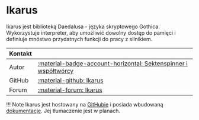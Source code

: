 # Ikarus
Ikarus jest biblioteką Daedalusa - języka skryptowego Gothica. Wykorzystuje interpreter, aby umożliwić dowolny dostęp do pamięci i definiuje mnóstwo przydatnych funkcji do pracy z silnikiem.

| Kontakt |                                                                                                                          |
|:---------|:-------------------------------------------------------------------------------------------------------------------------|
| Autor   | [:material-badge-account-horizontal: Sektenspinner i współtwórcy](https://github.com/Lehona/Ikarus/graphs/contributors) |
| GitHub   | [:material-github: Ikarus](https://github.com/Lehona/Ikarus)                                                             |
| Forum    | [:material-forum: Ikarus](https://forum.worldofplayers.de/forum/threads/1299679-Skriptpaket-Ikarus-4)                    |

!!! Note
    Ikarus jest hostowany na [GitHubie](https://github.com/Lehona/Ikarus) i posiada wbudowaną [dokumentacje](https://github.com/Lehona/Ikarus/blob/master/Ikarus_Doc.d). Jej tłumaczenie jest w planach.

